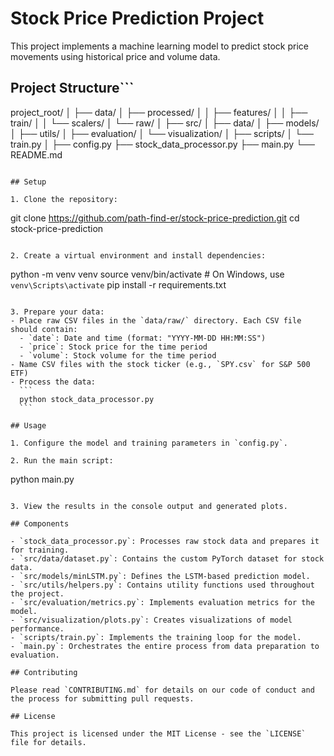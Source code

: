 # Stock Price Prediction Project

This project implements a machine learning model to predict stock price movements using historical price and volume data.

## Project Structure```
project_root/
│
├── data/
│   ├── processed/
│   │   ├── features/
│   │   ├── train/
│   │   └── scalers/
│   └── raw/
│
├── src/
│   ├── data/
│   ├── models/
│   ├── utils/
│   ├── evaluation/
│   └── visualization/
│
├── scripts/
│   └── train.py
│
├── config.py
├── stock_data_processor.py
├── main.py
└── README.md
```

## Setup

1. Clone the repository:
   ```
   git clone https://github.com/path-find-er/stock-price-prediction.git
   cd stock-price-prediction
   ```

2. Create a virtual environment and install dependencies:
   ```
   python -m venv venv
   source venv/bin/activate  # On Windows, use `venv\Scripts\activate`
   pip install -r requirements.txt
   ```

3. Prepare your data:
   - Place raw CSV files in the `data/raw/` directory. Each CSV file should contain:
     - `date`: Date and time (format: "YYYY-MM-DD HH:MM:SS")
     - `price`: Stock price for the time period
     - `volume`: Stock volume for the time period
   - Name CSV files with the stock ticker (e.g., `SPY.csv` for S&P 500 ETF)
   - Process the data:
     ```
     python stock_data_processor.py
     ```

## Usage

1. Configure the model and training parameters in `config.py`.

2. Run the main script:
   ```
   python main.py
   ```

3. View the results in the console output and generated plots.

## Components

- `stock_data_processor.py`: Processes raw stock data and prepares it for training.
- `src/data/dataset.py`: Contains the custom PyTorch dataset for stock data.
- `src/models/minLSTM.py`: Defines the LSTM-based prediction model.
- `src/utils/helpers.py`: Contains utility functions used throughout the project.
- `src/evaluation/metrics.py`: Implements evaluation metrics for the model.
- `src/visualization/plots.py`: Creates visualizations of model performance.
- `scripts/train.py`: Implements the training loop for the model.
- `main.py`: Orchestrates the entire process from data preparation to evaluation.

## Contributing

Please read `CONTRIBUTING.md` for details on our code of conduct and the process for submitting pull requests.

## License

This project is licensed under the MIT License - see the `LICENSE` file for details.

